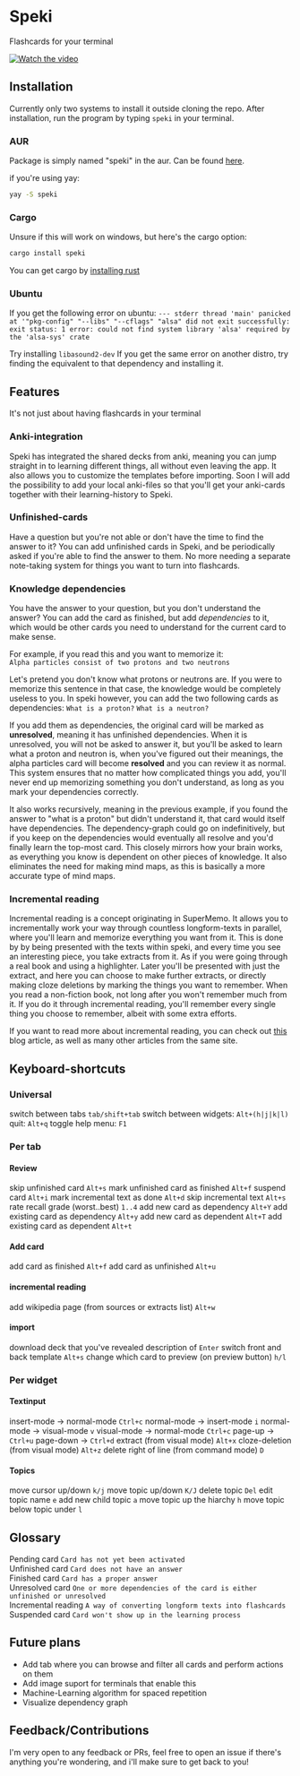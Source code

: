 # Speki


Flashcards for your terminal

[![Watch the video](https://github.com/TBS1996/speki/blob/main/media/demogif.GIF?raw=true)](https://webmshare.com/play/dP0Yd)

## Installation

Currently only two systems to install it outside cloning the repo.
After installation, run the program by typing  `speki` in your terminal.

### AUR

Package is simply named "speki" in the aur. Can be found [here](https://aur.archlinux.org/packages/speki).  

if you're using yay:

```bash
yay -S speki
```


### Cargo

Unsure if this will work on windows, but here's the cargo option:

```bash
cargo install speki
```

You can get cargo by [installing rust](https://www.rust-lang.org/tools/install)

### Ubuntu

If you get the following error on ubuntu: 
`--- stderr thread 'main' panicked at '"pkg-config" "--libs" "--cflags" "alsa" did not exit successfully: exit status: 1 error: could not find system library 'alsa' required by the 'alsa-sys' crate `

Try installing `libasound2-dev` 
If you get the same error on another distro, try finding the equivalent to that dependency and installing it.


## Features

It's not just about having flashcards in your terminal


### Anki-integration  

Speki has integrated the shared decks from anki, meaning you can jump straight in to learning different things, all without even leaving the app. It also allows you to customize the templates before importing. Soon I will add the possibility to add your local anki-files so that you'll get your anki-cards together with their learning-history to Speki.


### Unfinished-cards 

Have a question but you're not able or don't have the time to find the answer to it? You can add unfinished cards in Speki, and be periodically asked if you're able to find the answer to them. No more needing a separate note-taking system for things you want to turn into flashcards.

### Knowledge dependencies

You have the answer to your question, but you don't understand the answer? You can add the card as finished, but add *dependencies* to it, which would be other cards you need to understand for the current card to make sense. 

For example, if you read this and you want to memorize it:  
`Alpha particles consist of two protons and two neutrons`

Let's pretend you don't know what protons or neutrons are. If you were to memorize this sentence in that case, the knowledge would be completely useless to you. In speki however, you can add the two following cards as dependencies: 
`What is a proton?`
`What is a neutron?`

If you add them as dependencies, the original card will be marked as **unresolved**, meaning it has unfinished dependencies. When it is unresolved, you will not be asked to answer it, but you'll be asked to learn what a proton and neutron is, when you've figured out their meanings, the alpha particles card will become **resolved** and you can review it as normal. This system ensures that no matter how complicated things you add, you'll never end up memorizing something you don't understand, as long as you mark your dependencies correctly. 

It also works recursively, meaning in the previous example, if you found the answer to "what is a proton" but didn't understand it, that card would itself have dependencies. The dependency-graph could go on indefinitively, but if you keep on the dependencies would eventually all resolve  and you'd finally learn the top-most card. This closely mirrors how your brain works, as everything you know is dependent on other pieces of knowledge. It also eliminates the need for making mind maps, as this is basically a more accurate type of mind maps.

### Incremental reading

Incremental reading is a concept originating in SuperMemo. It allows you to incrementally work your way through countless longform-texts in parallel, where you'll learn and memorize everything  you want from it. This is done by by being presented with the texts within speki, and every time you see an interesting piece, you take extracts from it. As if you were going through a real book and using a highlighter. Later you'll be presented with just the extract, and here you can choose to make further extracts, or directly making cloze deletions by marking the things you want to remember. When you read a non-fiction book, not long after you won't remember much from it. If you do it through incremental reading, you'll remember every single thing you choose to remember, albeit with some extra efforts. 

If you want to read more about incremental reading, you can check out [this](https://www.masterhowtolearn.com/2019-08-06-supermemos-incremental-reading-explained/) blog article, as well as many other articles from the same site. 


## Keyboard-shortcuts

### Universal

switch between tabs `tab/shift+tab`
switch between widgets: `Alt+(h|j|k|l)`
quit: `Alt+q`
toggle help menu: `F1`


### Per tab

#### Review

skip unfinished card `Alt+s`
mark unfinished card as finished `Alt+f`
suspend card `Alt+i`
mark incremental text as done `Alt+d`
skip incremental text `Alt+s`
rate recall grade (worst..best) `1..4`
add new card as dependency `Alt+Y`
add existing card as dependency `Alt+y`
add new card as dependent `Alt+T`
add existing card as dependent `Alt+t`

#### Add card

add card as finished `Alt+f`
add card as unfinished `Alt+u`

#### incremental reading 

add wikipedia page (from sources or extracts list) `Alt+w`

#### import 

download deck that you've revealed description of `Enter`
switch front and back template `Alt+s`
change which card to preview (on preview button) `h/l`


### Per widget

#### Textinput

insert-mode -> normal-mode `Ctrl+c`
normal-mode -> insert-mode `i`
normal-mode -> visual-mode `v`
visual-mode -> normal-mode `Ctrl+c`
page-up -> `Ctrl+u`
page-down -> `Ctrl+d`
extract (from visual mode) `Alt+x`
cloze-deletion (from visual mode) `Alt+z`
delete right of line (from command mode) `D`

#### Topics

move cursor up/down `k/j`
move topic up/down `K/J`
delete topic `Del`
edit topic name `e`
add new child topic `a`
move topic up the hiarchy `h`
move topic below topic under `l`

## Glossary  

  
Pending card `Card has not yet been activated`  
Unfinished card `Card does not have an answer`  
Finished card `Card has a proper answer`  
Unresolved card `One or more dependencies of the card is either unfinished or unresolved`  
Incremental reading `A way of converting longform texts into flashcards`  
Suspended card `Card won't show up in the learning process`  
  

## Future plans

* Add tab where you can browse and filter all cards and perform actions on them
* Add image suport for terminals that enable this
* Machine-Learning algorithm for spaced repetition
* Visualize dependency graph



## Feedback/Contributions

I'm very open to any feedback or PRs, feel free to open an issue if there's anything you're wondering, and i'll make sure to get back to you!
